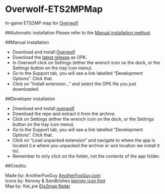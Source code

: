 # Overwolf-ETS2MPMap
In-game ETS2MP map for [Overwolf](http://overwolf.com)

##Automatic installation
Please refer to the <a href="#manual-installation">Manual installation method</a>.

##Manual installation
* Download  and install [Overwolf](http://overwolf.com)
* Download the [latest release](https://github.com/OverwolfApps/overwolf-ETS2Map/releases/latest) as OPK.
* In Overwolf click on Settings (either the wrench icon on the dock, or the Settings button on the tray icon menu).
* Go to the Support tab, you will see a link labelled “Development Options”. Click that.
* Click on “Install extension...” and select the OPK file you just downloaded.

##Developer installation
* Download  and install [overwolf](http://overwolf.com)
* Download the repo and extract it from the archive.
* Click on Settings (either the wrench icon on the dock, or the Settings button on the tray icon menu).
* Go to the Support tab, you will see a link labelled “Development Options”. Click that.
* Click on “Load unpacked extension” and navigate to where the app is located (i.e where you unpacked the archive or w/e location we install it to).
* Remember to only click on the folder, not the contents of the app folder.

##Credits:

Made by: AnotherFoxGuy [AnotherFoxGuy.com](http://anotherfoxguy.com/)  
Icons by: Kenney & SamBrishes [kenney icon font](http://sambrishes.github.io/kenney-icon-font/)  
Map by: Kat_pw [Ets2map Radar](http://forum.ets2mp.com/index.php?/topic/2497-ets2map-radar/)  

